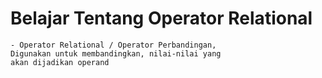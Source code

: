 # Belajar Tentang Operator Relational

    - Operator Relational / Operator Perbandingan,
    Digunakan untuk membandingkan, nilai-nilai yang
    akan dijadikan operand
